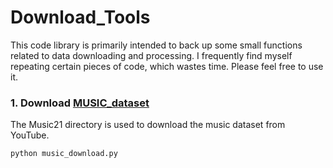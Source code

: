 # Download_Tools
This code library is primarily intended to back up some small functions related to data downloading and processing. I frequently find myself repeating certain pieces of code, which wastes time. Please feel free to use it.
 
### 1. Download [MUSIC_dataset](https://github.com/roudimit/MUSIC_dataset) 

The Music21 directory is used to download the music dataset from YouTube. 
```
python music_download.py
```
